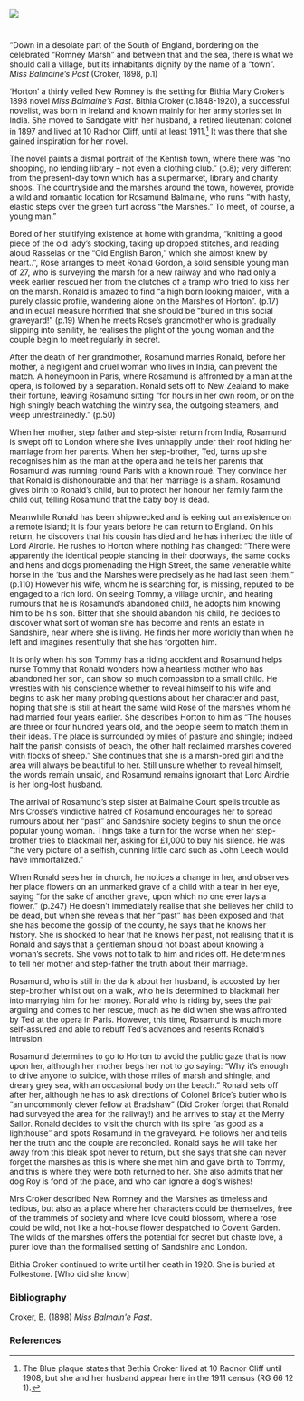 <a href="https://dev.visual-essays.app"><img src="https://dev-visual-essays.netlify.app/images/ve-button.png"></a>
<param ve-config title="Miss Balmaine's Past by Bithia Croker" author="Michelle Crowther" layout="vtl" 
banner="/images/banners/19c.jpg">

<param ve-entity eid="Q1000312" aliases="Sandgate">
<param ve-entity eid="Q181071" aliases="New Romney">
<param ve-entity eid="Q1506093" aliases="Romney Marsh">

#

“Down in a desolate part of the South of England, bordering on the celebrated “Romney Marsh” and between that and the sea, there is what we should call a village, but its inhabitants dignify by the name of a “town”. _Miss Balmaine’s Past_ (Croker, 1898, p.1)    

‘Horton’ a thinly veiled New Romney is the setting for Bithia Mary Croker’s 1898 novel _Miss Balmaine’s Past_. Bithia Croker (c.1848-1920), a successful novelist, was born in Ireland and known mainly for her army stories set in India. She moved to Sandgate with her husband, a retired lieutenant colonel in 1897 and lived at 10 Radnor Cliff, until at least 1911.[^ref1] It was there that she gained inspiration for her novel.
<param ve-image url="hhttps://stor.artstor.org/stor/5454fc2e-1081-496d-b102-fed7f892e003" label="Blue Plaque, 10 Radnor Cliff" attribution="Martin Crowther">
<param ve-image url="https://stor.artstor.org/stor/4cee51d5-7884-4217-9dda-d92840561842" label="10 Radnor Cliff, Sandgate" attribution="Martin Crowther">

The novel paints a dismal portrait of the Kentish town, where there was “no shopping, no lending library – not even a clothing club.” (p.8); very different from the present-day town which has a supermarket, library and charity shops. The countryside and the marshes around the town, however, provide a wild and romantic location for Rosamund Balmaine, who runs “with hasty, elastic steps over the green turf across “the Marshes.” To meet, of course, a young man.” 
<param ve-image url="https://upload.wikimedia.org/wikipedia/commons/1/11/Shops%2C_New_Romney_-_geograph.org.uk_-_1332933.jpg" label="Shops, New Romney" attribution="Stacey Harris">
<param ve-image url="https://upload.wikimedia.org/wikipedia/commons/5/51/New_Romney_Library_-_geograph.org.uk_-_1947659.jpg" lable="New Romney Library" attibution="David Anstiss, CC BY-SA 2.0, via Wikimedia Commons">

Bored of her stultifying existence at home with grandma, “knitting a good piece of the old lady’s stocking, taking up dropped stitches, and reading aloud Rasselas or the “Old English Baron,” which she almost knew by heart..”, Rose arranges to meet Ronald Gordon, a solid sensible young man of 27, who is surveying the marsh for a new railway  and who had only a week earlier rescued her from the clutches of a tramp who tried to kiss her on the marsh. Ronald is amazed to find “a high born looking maiden, with a purely classic profile, wandering alone on the Marshes of Horton”. (p.17) and in equal measure horrified that she should be “buried in this social graveyard!” (p.19) When he meets Rose’s grandmother who is gradually slipping into senility, he realises the plight of the young woman and the couple begin to meet regularly in secret. 

After the death of her grandmother, Rosamund marries Ronald, before her mother, a negligent and cruel woman who lives in India, can prevent the match. A honeymoon in Paris, where Rosamund is affronted by a man at the opera, is followed by a separation. Ronald sets off to New Zealand to make their fortune, leaving Rosamund sitting “for hours in her own room, or on the high shingly beach watching the wintry sea, the outgoing steamers, and weep unrestrainedly.” (p.50) 
<param ve-image url="https://upload.wikimedia.org/wikipedia/commons/c/c6/Romney_Sands_Holiday_Village_-_geograph.org.uk_-_1323059.jpg" label="Romney Sands Holiday village" attribution="Simon Carey">

When her mother, step father and step-sister return from India, Rosamund is swept off to London where she lives unhappily under their roof hiding her marriage from her parents. When her step-brother, Ted, turns up she recognises him as the man at the opera and he tells her parents that Rosamund was running round Paris with a known roué. They convince her that Ronald is dishonourable and that her marriage is a sham. Rosamund gives birth to Ronald’s child, but to protect her honour her family farm the child out, telling Rosamund that the baby boy is dead. 

Meanwhile Ronald has been shipwrecked and is eeking out an existence on a remote island; it is four years before he can return to England. On his return, he discovers that his cousin has died and he has inherited the title of Lord Airdrie. He rushes to Horton where nothing has changed: “There were apparently the identical people standing in their doorways, the same cocks and hens and dogs promenading the High Street, the same venerable white horse in the ‘bus and the Marshes were precisely as he had last seen them.” (p.110) However his wife, whom he is searching for, is missing, reputed to be engaged to a rich lord. On seeing Tommy, a village urchin, and hearing rumours that he is Rosamund’s abandoned child, he adopts him knowing him to be his son. Bitter that she should abandon his child, he decides to discover what sort of woman she has become and rents an estate in Sandshire, near where she is living.  He finds her more worldly than when he left and imagines resentfully that she has forgotten him. 

It is only when his son Tommy has a riding accident and Rosamund helps nurse Tommy that Ronald wonders how a heartless mother who has abandoned her son, can show so much compassion to a small child. He wrestles with his conscience whether to reveal himself to his wife and begins to ask her many probing questions about her character and past, hoping that she is still at heart the same wild Rose of the marshes whom he had married four years earlier. She describes Horton to him as “The houses are three or four hundred years old, and the people seem to match them in their ideas. The place is surrounded by miles of pasture and shingle; indeed half the parish consists of beach, the other half reclaimed marshes covered with flocks of sheep.” She continues that she is a marsh-bred girl and the area will always be beautiful to her. Still unsure whether to reveal himself, the words remain unsaid, and Rosamund remains ignorant that Lord Airdrie is her long-lost husband.

The arrival of Rosamund’s step sister at Balmaine Court spells trouble as Mrs Crosse’s vindictive hatred of Rosamund encourages her to spread rumours about her “past” and Sandshire society begins to shun the once popular young woman. Things take a turn for the worse when her step-brother tries to blackmail her, asking for £1,000 to buy his silence. He was “the very picture of a selfish, cunning little card such as John Leech would have immortalized.”

When Ronald sees her in church, he notices a change in her, and observes her place flowers on an unmarked grave of a child with a tear in her eye, saying “for the sake of another grave, upon which no one ever lays a flower.” (p.247) He doesn’t immediately realise that she believes her child to be dead, but when she reveals that her “past” has been exposed and that she has become the gossip of the county, he says that he knows her history. She is shocked to hear that he knows her past, not realising that it is Ronald and says that a gentleman should not boast about knowing a woman’s secrets.  She vows not to talk to him and rides off.  He determines to tell her mother and step-father the truth about their marriage.

Rosamund, who is still in the dark about her husband, is accosted by her step-brother whilst out on a walk, who he is determined to blackmail her into marrying him for her money.  Ronald who is riding by, sees the pair arguing  and comes to her rescue, much as he did when she was affronted by Ted at the opera in Paris.  However, this time, Rosamund is much more self-assured and able to rebuff Ted’s advances and resents Ronald’s intrusion. 

Rosamund determines to go to Horton to avoid the public gaze that is now upon her, although her mother begs her not to go saying: “Why it’s enough to drive anyone to suicide, with those miles of marsh and shingle, and dreary grey sea, with an occasional body on the beach.” Ronald sets off after her, although he has to ask directions of Colonel Brice’s butler who is “an uncommonly clever fellow at Bradshaw” (Did Croker forget that Ronald had surveyed the area for the railway!)  and he arrives to stay at the Merry Sailor. Ronald decides to visit the church with its spire “as good as a lighthouse”  and spots Rosamund in the graveyard. He follows her and tells her the truth and the couple are reconciled. Ronald says he will take her away from this bleak spot never to return, but she says that she can never forget the marshes as this is where she met him and gave birth to Tommy, and this is where they were both returned to her. She also admits that her dog Roy is fond of the place, and who can ignore a dog’s wishes!
<param ve-image url="https://upload.wikimedia.org/wikipedia/commons/2/2d/New_Romney_Church_Tower_-_New_Romney_-_Kent_-_June_2007.jpg" label="New Romeny Church Tower" attribution="Ian Dunster, CC BY-SA 3.0, via Wikimedia Commons">

Mrs Croker described New Romney and the Marshes as timeless and tedious, but also as a place where her characters could be themselves, free of the trammels of society and where love could blossom, where a rose could be wild, not like a hot-house flower despatched to Covent Garden. The wilds of the marshes offers the potential for secret but chaste love, a purer love than the formalised setting of Sandshire and London.

Bithia Croker continued to write until her death in 1920. She is buried at Folkestone.  [Who did she know]

### Bibliography

Croker, B. (1898) _Miss Balmain'e Past_. 

### References

[^ref1]: The Blue plaque states that Bethia Croker lived at 10 Radnor Cliff until 1908, but she and her husband appear here in the 1911 census (RG 66 12 1).
